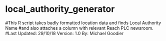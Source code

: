 # local_authority_generator
#This R script takes badly formatted location data and finds Local Authority Name
#and also attaches a column with relevant Reach PLC newsroom.
#Last Updated: 29/10/18 Version: 1.0 By: Michael Goodier
